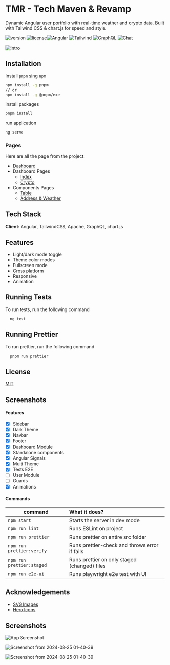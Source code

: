 # TMR -  Tech Maven & Revamp

Dynamic Angular user portfolio with real-time weather and crypto data. Built with Tailwind CSS & chart.js for speed and style.

![version](https://img.shields.io/badge/version-0.2.beta-blue.svg) ![license](https://img.shields.io/badge/license-MIT-blue.svg)![Angular](https://img.shields.io/badge/angular-18.1.4-red) ![Tailwind](https://img.shields.io/badge/tailwind-latest-blue) ![GraphQL](https://img.shields.io/badge/graphQL-16-blue')
 <a href="https://www.linkedin.com/in/rupak-thapa-magar-703468296/" target="_blank">![Chat](https://img.shields.io/badge/chat-on%20linkedin-7289da.svg)</a>

![intro](https://github.com/user-attachments/assets/12e998e2-9b41-475a-854b-9827c9fbc9e8)

## Installation

Install `pnpm` sing `npm`

```bash
npm install -g pnpm
// or
npm install -g @pnpm/exe
```

install packages

```bash
pnpm install
```

run application

```bash
ng serve
```

### Pages

Here are all the page from the project:
- [Dashboard](https://tmr-amber.vercel.app/dashboard/index)
- Dashboard Pages
  - [Index](https://demos.creative-tim.com/notus-angular/admin/dashboard?ref=na-github-readme)
  - [Crypto](https://tmr-amber.vercel.app/dashboard/crypto)
- Components Pages
  - [Table](https://tmr-amber.vercel.app/components/table)
  - [Address & Weather](https://tmr-amber.vercel.app/components/weather)

## Tech Stack

**Client:** Angular, TailwindCSS, Apache, GraphQL, chart.js

## Features

- Light/dark mode toggle
- Theme color modes
- Fullscreen mode
- Cross platform
- Responsive
- Animation

## Running Tests

To run tests, run the following command

```bash
  ng test
```

## Running Prettier

To run prettier, run the following command

```bash
  pnpm run prettier
```

## License

[MIT](https://choosealicense.com/licenses/mit/)

## Screenshots

#### Features

- [x] Sidebar
- [x] Dark Theme
- [x] Navbar
- [x] Footer
- [x] Dashboard Module
- [x] Standalone components
- [x] Angular Signals
- [x] Multi Theme
- [x] Tests E2E
- [ ] User Module
- [ ] Guards
- [x] Animations

#### Commands

| command                   | What it does?                                 |
| ------------------------- | :-------------------------------------------- |
| `npm start`               | Starts the server in dev mode                 |
| `npm run lint`            | Runs ESLint on project                        |
| `npm run prettier`        | Runs prettier on entire src folder            |
| `npm run prettier:verify` | Runs prettier-check and throws error if fails |
| `npm run prettier:staged` | Runs prettier on only staged (changed) files  |
| `npm run e2e-ui`          | Runs playwright e2e test with UI              |

## Acknowledgements

 - [SVG Images](https://undraw.co/)
 - [Hero Icons](https://heroicons.com/)


## Screenshots

![App Screenshot](https://github.com/user-attachments/assets/3109354d-58fe-4d0d-930e-9fe2533435f0)

![Screenshot from 2024-08-25 01-40-39](https://github.com/user-attachments/assets/3345ef09-c2b7-4a26-ac2c-d9c5d7b585bf)

![Screenshot from 2024-08-25 01-40-39](https://github.com/user-attachments/assets/e91f09ac-d0c3-487e-8bca-e0dc48e9e23c)







